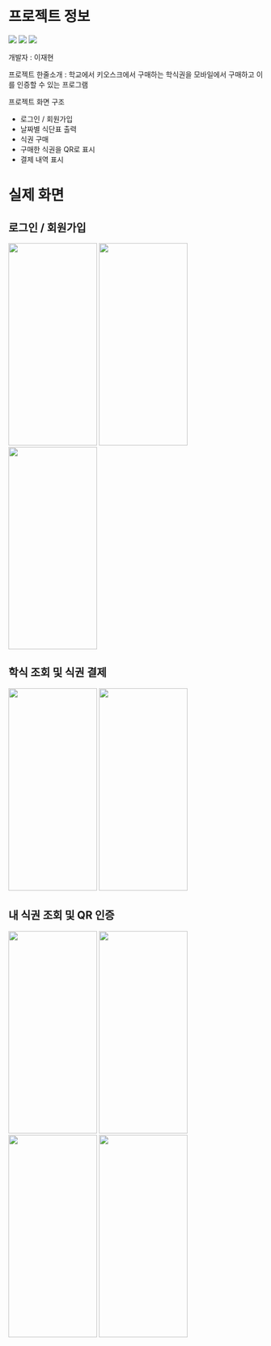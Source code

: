 # 프로젝트 정보

<a><img src="https://img.shields.io/badge/-Flutter-387ADF?style=flat-plastic&logo=Flutter&logoColor=white"/>
<img src="https://img.shields.io/badge/-Provider-FBA834?style=flat-plastic&logo=Provider&logoColor=white"/>
<img src="https://img.shields.io/badge/-Github-black?style=flat-plastic&logo=Github&logoColor=white"/></a>

개발자 : 이재현


프로젝트 한줄소개 : 학교에서 키오스크에서 구매하는 학식권을 모바일에서 구매하고 이를 인증할 수 있는 프로그램


프로젝트 화면 구조
- 로그인 / 회원가입
- 날짜별 식단표 출력
- 식권 구매
- 구매한 식권을 QR로 표시
- 결제 내역 표시


# 실제 화면
## 로그인 / 회원가입
<img src="https://github.com/have-a-meal/front_have_a_meal/assets/77985708/d69dd2cb-92cd-4d55-bc48-393b0013cd05.png"  width="175" height="400"/>
<img src="https://github.com/have-a-meal/front_have_a_meal/assets/77985708/981a8977-434e-4b1d-9618-b5ae94efad2f.png"  width="175" height="400"/>
<img src="https://github.com/have-a-meal/front_have_a_meal/assets/77985708/f19e389f-3e6d-460d-b728-a58a996d068c.png"  width="175" height="400"/>

## 학식 조회 및 식권 결제
<img src="https://github.com/have-a-meal/front_have_a_meal/assets/77985708/68f3c7bd-3397-4d6c-aeda-452aa57b4e53.png"  width="175" height="400"/>
<img src="https://github.com/have-a-meal/front_have_a_meal/assets/77985708/556fb0ee-af91-47a5-862e-3c3802f41803.png"  width="175" height="400"/>

## 내 식권 조회 및 QR 인증
<img src="https://github.com/have-a-meal/front_have_a_meal/assets/77985708/552f33ae-57fa-4eb6-b0c3-0c08f504fca5.png"  width="175" height="400"/>
<img src="https://github.com/have-a-meal/front_have_a_meal/assets/77985708/2cde63c3-33d6-436a-a33e-500f149bdc0c.png"  width="175" height="400"/>
<img src="https://github.com/have-a-meal/front_have_a_meal/assets/77985708/7d7da1bf-7201-41ac-894a-5d9a57cfbd1a.png"  width="175" height="400"/>
<img src="https://github.com/have-a-meal/front_have_a_meal/assets/77985708/32b8f9a2-1531-4516-9a5e-2a18c300bc9c.png"  width="175" height="400"/>
